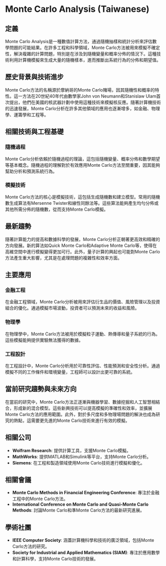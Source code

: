 # Monte Carlo Analysis (Taiwanese)

## 定義
Monte Carlo Analysis是一種數值計算方法，通過隨機抽樣和統計分析來評估數學問題的可能結果。在許多工程和科學領域，Monte Carlo方法被用來模擬不確定性，解決複雜的計算問題，特別是在涉及到隨機變量和概率分佈的情況下。這種技術利用計算機模擬來生成大量的隨機樣本，進而推斷出系統行為的分佈和期望值。

## 歷史背景與技術進步
Monte Carlo方法的名稱源於摩納哥的Monte Carlo賭場，因其隨機性和概率的特性。這一方法在20世紀40年代由數學家John von Neumann和Stanislaw Ulam首次提出，他們在美國的核武器計劃中使用這種技術來模擬核反應。隨著計算機技術的迅速發展，Monte Carlo分析在許多其他領域的應用也逐漸增多，如金融、物理學、運籌學和工程等。

## 相關技術與工程基礎
### 隨機過程
Monte Carlo分析依賴於隨機過程的理論，這包括隨機變量、概率分佈和數學期望等基本概念。隨機過程的理解對於有效應用Monte Carlo方法至關重要，因其能夠幫助分析和預測系統行為。

### 模擬技術
Monte Carlo方法的核心是模擬技術，這包括生成隨機數和建立模型。常用的隨機數生成算法有Mersenne Twister和線性同餘法等。這些算法能夠產生均勻分佈或其他所需分佈的隨機數，從而支持Monte Carlo模擬。

## 最新趨勢
隨著計算能力的提高和數據科學的發展，Monte Carlo分析正朝著更高效和精確的方向發展。新的算法如Quick Monte Carlo和Adaptive Monte Carlo等，使得在高維空間中進行模擬變得更加可行。此外，量子計算的興起也可能對Monte Carlo方法產生重大影響，尤其是在處理問題的複雜性和效率方面。

## 主要應用
### 金融工程
在金融工程領域，Monte Carlo分析被用來評估衍生品的價值、風險管理以及投資組合的優化。通過模擬市場波動，投資者可以預測未來的收益和風險。

### 物理學
在物理學中，Monte Carlo方法被用於模擬粒子運動、熱傳導和量子系統的行為。這些模擬能夠提供實驗無法獲得的數據。

### 工程設計
在工程設計中，Monte Carlo分析用於可靠性評估、性能預測和安全性分析。通過模擬不同的工作條件和環境變量，工程師可以設計出更可靠的系統。

## 當前研究趨勢與未來方向
在當前的研究中，Monte Carlo方法正逐漸與機器學習、數據挖掘和人工智慧相結合，形成新的混合模型。這些新興技術可以提高模擬的準確性和效率，並擴展Monte Carlo方法的應用範圍。此外，對於多尺度和多物理場問題的解決也成為研究的熱點，這需要更先進的Monte Carlo技術來進行有效的模擬。

## 相關公司
- **Wolfram Research**: 提供計算工具，支援Monte Carlo模擬。
- **MathWorks**: 提供MATLAB和Simulink等平台，支持Monte Carlo分析。
- **Siemens**: 在工程和製造領域使用Monte Carlo技術進行模擬和優化。

## 相關會議
- **Monte Carlo Methods in Financial Engineering Conference**: 專注於金融工程中的Monte Carlo方法。
- **International Conference on Monte Carlo and Quasi-Monte Carlo Methods**: 討論Monte Carlo和準Monte Carlo方法的最新研究進展。

## 學術社團
- **IEEE Computer Society**: 涵蓋計算機科學和技術的廣泛領域，包括Monte Carlo方法的研究。
- **Society for Industrial and Applied Mathematics (SIAM)**: 專注於應用數學和計算科學，支持Monte Carlo技術的發展。